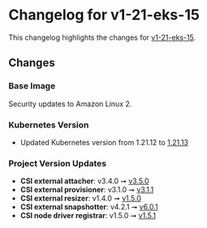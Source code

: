 # Changelog for v1-21-eks-15

This changelog highlights the changes for [v1-21-eks-15](https://github.com/aws/eks-distro/tree/v1-21-eks-15).

## Changes

### Base Image

Security updates to Amazon Linux 2.

### Kubernetes Version
* Updated Kubernetes version from 1.21.12 to
  [1.21.13](https://github.com/kubernetes/kubernetes/tree/v1.21.13)

### Project Version Updates

* **CSI external attacher**: v3.4.0 ➞
  [v3.5.0](https://github.com/kubernetes-csi/external-attacher/releases/tag/v3.5.0)
* **CSI external provisioner**: v3.1.0 ➞
  [v3.1.1](https://github.com/kubernetes-csi/external-provisioner/releases/tag/v3.1.1)
* **CSI external resizer**: v1.4.0 ➞
  [v1.5.0](https://github.com/kubernetes-csi/external-resizer/releases/tag/v1.5.0)
* **CSI external snapshotter**: v4.2.1 ➞
  [v6.0.1](https://github.com/kubernetes-csi/external-snapshotter/releases/tag/v6.0.1)
* **CSI node driver registrar**: v1.5.0 ➞
  [v1.5.1](https://github.com/kubernetes-csi/node-driver-registrar/releases/tag/v1.5.1)
